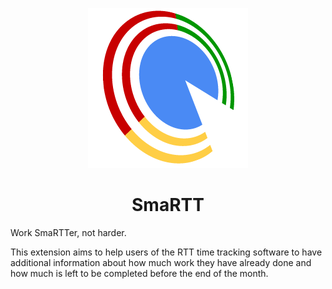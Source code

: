 <p align="center"><img src="extension/images/logo256.png" alt="SmaRTT logo"></p>
<h1 align="center">SmaRTT</h1>

Work SmaRTTer, not harder.

This extension aims to help users of the RTT time tracking software to have additional information about how much work they have already done and how much is left to be completed before the end of the month.